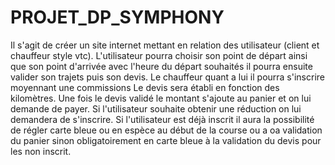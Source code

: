 # PROJET_DP_SYMPHONY

Il s'agit de créer un site internet mettant en relation des utilisateur (client et chauffeur style vtc).
L'utilisateur pourra choisir son point de départ ainsi que son point d'arrivée avec l'heure du départ souhaités il pourra ensuite valider son trajets puis son devis.
Le chauffeur quant a lui il pourra s'inscrire moyennant une commissions
Le devis sera établi en fonction des kilomètres.
Une fois le devis validé le montant s'ajoute au panier et on lui demande de payer.
Si l'utilisateur souhaite obtenir une réduction on lui demandera de s'inscrire.
Si l'utilisateur est déjà inscrit il aura la possibilité de régler carte bleue ou en espèce au début de la course ou a oa validation du panier sinon obligatoirement en carte bleue à la validation du devis pour les non inscrit.
